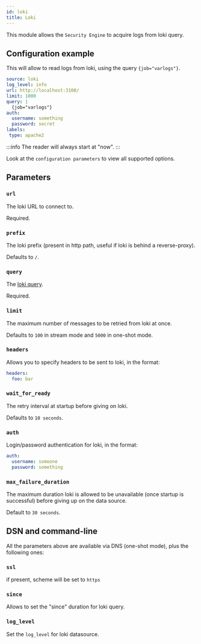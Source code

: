 ```yaml
---
id: loki
title: Loki
---
```


This module allows the `Security Engine` to acquire logs from loki query.

## Configuration example

This will allow to read logs from loki, using the query `{job="varlogs"}`.
```yaml
source: loki
log_level: info
url: http://localhost:3100/
limit: 1000
query: |
  {job="varlogs"}
auth:
  username: something
  password: secret
labels:
 type: apache2
```

:::info
The reader will always start at "now".
:::

Look at the `configuration parameters` to view all supported options.

## Parameters


### `url`

The loki URL to connect to.

Required.

### `prefix`

The loki prefix (present in http path, useful if loki is behind a reverse-proxy).

Defaults to `/`.

### `query`

The [loki query](https://grafana.com/docs/loki/latest/query/log_queries/).

Required.

### `limit`

The maximum number of messages to be retried from loki at once.

Defaults to `100` in stream mode and `5000` in one-shot mode.

### `headers`

Allows you to specify headers to be sent to loki, in the format:

```yaml
headers:
  foo: bar
```

### `wait_for_ready`

The retry interval at startup before giving on loki.

Defaults to `10 seconds`.

### `auth`

Login/password authentication for loki, in the format:

```yaml
auth:
  username: someone
  password: something
```

### `max_failure_duration`

The maximum duration loki is allowed to be unavailable (once startup is successful) before giving up on the data source.

Default to `30 seconds`.


## DSN and command-line

All the parameters above are available via DNS (one-shot mode), plus the following ones:

### `ssl`

if present, scheme will be set to `https`

### `since`

Allows to set the "since" duration for loki query.

### `log_level`

Set the `log_level` for loki datasource.

